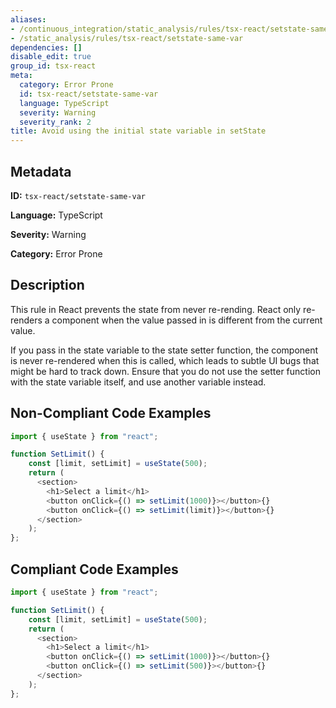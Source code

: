 ```yaml
---
aliases:
- /continuous_integration/static_analysis/rules/tsx-react/setstate-same-var
- /static_analysis/rules/tsx-react/setstate-same-var
dependencies: []
disable_edit: true
group_id: tsx-react
meta:
  category: Error Prone
  id: tsx-react/setstate-same-var
  language: TypeScript
  severity: Warning
  severity_rank: 2
title: Avoid using the initial state variable in setState
---
```

<!--  SOURCED FROM https://github.com/DataDog/datadog-static-analyzer-rule-docs -->


## Metadata
**ID:** `tsx-react/setstate-same-var`

**Language:** TypeScript

**Severity:** Warning

**Category:** Error Prone

## Description
This rule in React prevents the state from never re-rending. React only re-renders a component when the value passed in is different from the current value.

If you pass in the state variable to the state setter function, the component is never re-rendered when this is called, which leads to subtle UI bugs that might be hard to track down. Ensure that you do not use the setter function with the state variable itself, and use another variable instead.

## Non-Compliant Code Examples
```typescript
import { useState } from "react";

function SetLimit() {
    const [limit, setLimit] = useState(500);
    return (
      <section>
        <h1>Select a limit</h1>
        <button onClick={() => setLimit(1000)}></button>{}
        <button onClick={() => setLimit(limit)}></button>{}
      </section>
    );
};
```

## Compliant Code Examples
```typescript
import { useState } from "react";

function SetLimit() {
    const [limit, setLimit] = useState(500);
    return (
      <section>
        <h1>Select a limit</h1>
        <button onClick={() => setLimit(1000)}></button>{}
        <button onClick={() => setLimit(500)}></button>{}
      </section>
    );
};
```
